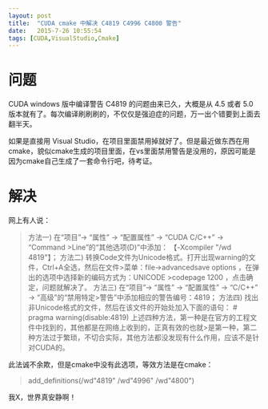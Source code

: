 ```yaml
---
layout: post
title:  "CUDA cmake 中解决 C4819 C4996 C4800 警告"
date:   2015-7-26 10:55:54
tags: [CUDA,VisualStudio,Cmake]
---
```


# 问题
CUDA windows 版中编译警告 C4819 的问题由来已久，大概是从 4.5 或者 5.0 版本就有了。每次编译刷刷刷的，不仅仅是强迫症的问题，万一出个错要到上面去翻半天。

如果是直接用 Visual Studio，在项目里面禁用掉就好了。但是最近做东西在用cmake，貌似cmake生成的项目里面，在vs里面禁用警告是没用的，原因可能是因为cmake自己生成了一套命令行吧，待考证。

# 解决
网上有人说：
> 方法一)     在“项目”-> “属性” -> “配置属性” -> “CUDA C/C++” -> “Command >Line”的“其他选项(D)”中添加：
> 【-Xcompiler "/wd 4819"】；
> 方法二)     转换Code文件为Unicode格式。打开出现warning的文件，Ctrl+A全选，然后在文件>菜单：file->advancedsave options ，在弹出的选项中选择新的编码方式为：UNICODE >codepage 1200 ，点击确定，问题就解决了。
> 方法三)     在“项目”-> “属性” -> “配置属性” -> “C/C++” -> “高级”的“禁用特定>警告”中添加相应的警告编号：4819；
> 方法四)     找出非Unicode格式的文件，然后在该文件的开始处加入下面的语句：
> \# pragma warning(disable:4819)
> 上述四种方法，第一种是在官方的工程文件中找到的，其他都是在网络上收到的，正真有效的也就>是第一种，第二种方法过于繁琐，不切合实际，其他方法都没发现有什么作用，应该不是针对CUDA的。
 
此法诚不余欺，但是cmake中没有此选项，等效方法是在cmake：
> add_definitions(/wd"4819" /wd"4996" /wd"4800")

我X，世界真安静啊！